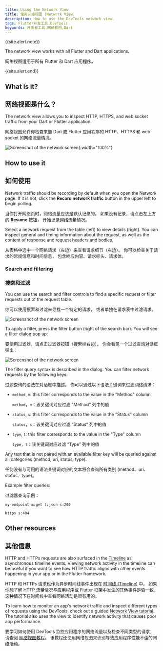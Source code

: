```yaml
---
title: Using the Network View
title: 使用网络视图 (Network View)
description: How to use the DevTools network view.
tags: Flutter开发工具,DevTools
keywords: 开发者工具,网络视图,Dart
---
```


{{site.alert.note}}

  The network view works with all Flutter and Dart applications.

  网络视图适用于所有 Flutter 和 Dart 应用程序。

{{site.alert.end}}

## What is it?

## 网络视图是什么？

The network view allows you to inspect HTTP, HTTPS, and web socket traffic from
your Dart or Flutter application.

网络视图允许你检查来自 Dart 或 Flutter 应用程序的 HTTP、HTTPS 和 web socket 的网络流量情况。

![Screenshot of the network screen]({{site.url}}/assets/images/docs/tools/devtools/network_screenshot.png){:width="100%"}

## How to use it

## 如何使用

Network traffic should be recording by default when you open the Network page.
If it is not, click the **Record network traffic** button in the upper left to
begin polling.

当你打开网络页时，网络流量应该是默认记录的。
如果没有记录，请点击左上方的 **Resume** 按钮，
开始记录网络流量情况。

Select a network request from the table (left) to view details (right). You can
inspect general and timing information about the request, as well as the content
of response and request headers and bodies.

从表格中选中一个网络请求（左边）来查看请求细节（右边）。
你可以检查关于请求的常规信息和时间信息，
包含响应内容、请求标头、请求体。

### Search and filtering

### 搜索和过滤

You can use the search and filter controls to find a specific request or filter
requests out of the request table.

你可以使用搜索和过滤来寻找一个特定的请求，
或者单独在请求表中过滤请求。

![Screenshot of the network screen]({{site.url}}/assets/images/docs/tools/devtools/network_search_and_filter.png)

To apply a filter, press the filter button (right of the search bar). You will
see a filter dialog pop up:

要使用过滤器，请点击过滤器按钮（搜索栏右边）。
你会看见一个过滤查询对话框弹出：

![Screenshot of the network screen]({{site.url}}/assets/images/docs/tools/devtools/network_filter_dialog.png)

The filter query syntax is described in the dialog. You can filter network
requests by the following keys:

过滤查询的语法在对话框中描述。
你可以通过以下语法关键词来过滤网络请求：

* `method`, `m`: this filter corresponds to the value in the "Method" column

  `method`，`m`：该关键词对应过滤 “Method” 列中的值

* `status`, `s`: this filter corresponds to the value in the "Status" column

  `status`，`s`：该关键词对应过滤 “Status” 列中的值

* `type`, `t`: this filter corresponds to the value in the "Type" column

  `type`，`t`：该关键词对应过滤 “Type” 列中的值

Any text that is not paired with an available filter key will be queried against
all categories (method, uri, status, type).

任何没有与可用的语法关键词对应的文本将会查询所有类别 (method、uri、status、type)。

Example filter queries:

过滤器查询示例：

```
my-endpoint m:get t:json s:200
```
```
https s:404
```

## Other resources

## 其他信息

HTTP and HTTPs requests are also surfaced in the [Timeline][timeline] as
asynchronous timeline events. Viewing network activity in the timeline can be
useful if you want to see how HTTP traffic aligns with other events happening
in your app or in the Flutter framework.

HTTP 和 HTTPs 请求也作为异步时间线事件出现在 [时间线 (Timeline)][timeline] 中。
如果你想了解 HTTP 流量情况与应用程序或 Flutter 框架中发生的其他事件是否一致，
这种情况下在时间线中查看网络活动是很有用的。

To learn how to monitor an app's network traffic and inspect
different types of requests using the DevTools,
check out a guided [Network View tutorial][network-tutorial].
The tutorial also uses the view to identify network activity that
causes poor app performance.

要学习如何使用 DevTools 监控应用程序的网络流量以及检查不同类型的请求，
请查阅 [网络视图教程][network-tutorial]。
该教程还使用网络视图来识别导致应用程序性能不佳的网络活动。

[timeline]: {{site.url}}/tools/devtools/performance#timeline-events-chart
[network-tutorial]: {{site.medium}}/@fluttergems/mastering-dart-flutter-devtools-network-view-part-4-of-8-afce2463687c
